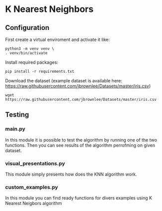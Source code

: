 # K Nearest Neighbors

## Configuration
First create a virtual enviroment and activate it like:
```
python3 -m venv venv \
. venv/bin/activate
```

Install required packages:
```
pip install -r requirements.txt
```

Download the dataset (example dataset is available here: https://raw.githubusercontent.com/jbrownlee/Datasets/master/iris.csv)

```
wget https://raw.githubusercontent.com/jbrownlee/Datasets/master/iris.csv
```

## Testing

### main.py
In this module it is possible to test the algorithm
by running one of the two functions. Then you can see
results of the algorithm perrofming on given dataset.


### visual_presentations.py
This module simply presents how does the KNN algorithm work.

### custom_examples.py
In this module you can find ready functions for divers examples 
using K Nearest Neigbors algorithm